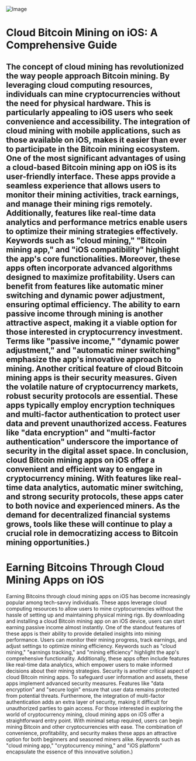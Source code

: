 
![Image](https://github.com/user-attachments/assets/4a25d116-2220-4385-b08e-f287af8fcbc4)
# Cloud Bitcoin Mining on iOS: A Comprehensive Guide
The concept of cloud mining has revolutionized the way people approach Bitcoin mining. By leveraging cloud computing resources, individuals can mine cryptocurrencies without the need for physical hardware. This is particularly appealing to iOS users who seek convenience and accessibility. The integration of cloud mining with mobile applications, such as those available on iOS, makes it easier than ever to participate in the Bitcoin mining ecosystem.
One of the most significant advantages of using a cloud-based Bitcoin mining app on iOS is its user-friendly interface. These apps provide a seamless experience that allows users to monitor their mining activities, track earnings, and manage their mining rigs remotely. Additionally, features like real-time data analytics and performance metrics enable users to optimize their mining strategies effectively. Keywords such as "cloud mining," "Bitcoin mining app," and "iOS compatibility" highlight the app's core functionalities.
Moreover, these apps often incorporate advanced algorithms designed to maximize profitability. Users can benefit from features like automatic miner switching and dynamic power adjustment, ensuring optimal efficiency. The ability to earn passive income through mining is another attractive aspect, making it a viable option for those interested in cryptocurrency investment. Terms like "passive income," "dynamic power adjustment," and "automatic miner switching" emphasize the app's innovative approach to mining.
Another critical feature of cloud Bitcoin mining apps is their security measures. Given the volatile nature of cryptocurrency markets, robust security protocols are essential. These apps typically employ encryption techniques and multi-factor authentication to protect user data and prevent unauthorized access. Features like "data encryption" and "multi-factor authentication" underscore the importance of security in the digital asset space.
In conclusion, cloud Bitcoin mining apps on iOS offer a convenient and efficient way to engage in cryptocurrency mining. With features like real-time data analytics, automatic miner switching, and strong security protocols, these apps cater to both novice and experienced miners. As the demand for decentralized financial systems grows, tools like these will continue to play a crucial role in democratizing access to Bitcoin mining opportunities.)
---
# Earning Bitcoins Through Cloud Mining Apps on iOS
Earning Bitcoins through cloud mining apps on iOS has become increasingly popular among tech-savvy individuals. These apps leverage cloud computing resources to allow users to mine cryptocurrencies without the hassle of setting up and maintaining physical mining rigs. By downloading and installing a cloud Bitcoin mining app on an iOS device, users can start earning passive income almost instantly.
One of the standout features of these apps is their ability to provide detailed insights into mining performance. Users can monitor their mining progress, track earnings, and adjust settings to optimize mining efficiency. Keywords such as "cloud mining," "earnings tracking," and "mining efficiency" highlight the app's comprehensive functionality. Additionally, these apps often include features like real-time data analytics, which empower users to make informed decisions about their mining strategies.
Security is another critical aspect of cloud Bitcoin mining apps. To safeguard user information and assets, these apps implement advanced security measures. Features like "data encryption" and "secure login" ensure that user data remains protected from potential threats. Furthermore, the integration of multi-factor authentication adds an extra layer of security, making it difficult for unauthorized parties to gain access.
For those interested in exploring the world of cryptocurrency mining, cloud mining apps on iOS offer a straightforward entry point. With minimal setup required, users can begin mining Bitcoin and other cryptocurrencies with ease. The combination of convenience, profitability, and security makes these apps an attractive option for both beginners and seasoned miners alike. Keywords such as "cloud mining app," "cryptocurrency mining," and "iOS platform" encapsulate the essence of this innovative solution.)
